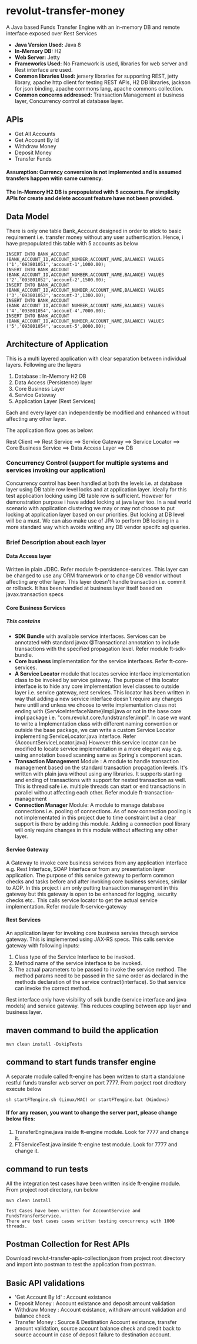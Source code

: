 # revolut-transfer-money
A Java based Funds Transfer Engine with an in-memory DB and remote interface exposed over Rest Services 

* <B>Java Version Used:</B> Java 8
* <B>In-Memory DB:</B> H2
* <B>Web Server:</B> Jetty
* <B>Frameworks Used:</B> No Framework is used, libraries for web server and Rest interface are used.
* <B>Common libraries Used:</B> jersery libraries for supporting REST, jetty library, apache http client for testing REST APIs, H2 DB libraries, jackson for json binding, apache commons lang, apache commons collection.
* <B>Common concerns addressed:</B> Transaction Management at business layer, Concurrency control at database layer.

## APIs
* Get All Accounts
* Get Account By Id
* Withdraw Money
* Deposit Money
* Transfer Funds

#### Assumption: Currency conversion is not implemented and is assumed transfers happen witin same currency.
#### The In-Memory H2 DB is prepopulated with 5 accounts. For simplicity APIs for create and delete account feature have not been provided.



## Data Model

There is only one table Bank_Account designed in order to stick to basic requirement i.e. transfer money without any user authentication. Hence, i have prepopulated this table with 5 accounts as below
```
INSERT INTO BANK_ACCOUNT (BANK_ACCOUNT_ID,ACCOUNT_NUMBER,ACCOUNT_NAME,BALANCE) VALUES ('1','093801051','account-1',1000.00);
INSERT INTO BANK_ACCOUNT (BANK_ACCOUNT_ID,ACCOUNT_NUMBER,ACCOUNT_NAME,BALANCE) VALUES ('2','093801052','account-2',1500.00);
INSERT INTO BANK_ACCOUNT (BANK_ACCOUNT_ID,ACCOUNT_NUMBER,ACCOUNT_NAME,BALANCE) VALUES ('3','093801053','account-3',1300.00);
INSERT INTO BANK_ACCOUNT (BANK_ACCOUNT_ID,ACCOUNT_NUMBER,ACCOUNT_NAME,BALANCE) VALUES ('4','093801054','account-4',7000.00);
INSERT INTO BANK_ACCOUNT (BANK_ACCOUNT_ID,ACCOUNT_NUMBER,ACCOUNT_NAME,BALANCE) VALUES ('5','093801054','account-5',8000.00);
```

## Architecture of Application
This is a multi layered application with clear separation between individual layers. Following are the layers

1. Database : In-Memory H2 DB
2. Data Access (Persistence) layer
3. Core Business Layer
4. Service Gateway 
5. Application Layer (Rest Services)

Each and every layer can independently be modified and enhanced without affecting any other layer. 

The application flow goes as below:

Rest Client ==> Rest Service ==> Service Gateway ==> Service Locator ==> Core Business Service ==> Data Access Layer ==> DB

### Concurrency Control (support for multiple systems and services invoking our application)
Concurrency control has been handled at both the levels i.e. at database layer using DB table row level locks and at application layer. Ideally for this test application locking using DB table row is sufficient. However for demonstration purpose i have added locking at java layer too. In a real world scenario with application clustering we may or may not choose to put locking at application layer based on our priorities. But locking at DB level will be a must. We can also make use of JPA to perform DB locking in a more standard way which avoids writing any DB vendor specifc sql queries.

### Brief Description about each layer

#### Data Access layer

Written in plain JDBC. Refer module ft-persistence-services. This layer can be changed to use any ORM framework or to change DB vendor without affecting any other layer. This layer doesn't handle transaction i.e. commit or rollback. It has been handled at business layer itself based on javax.transaction specs

#### Core Business Services

##### This contains 
* <B>SDK Bundle</B> with available service interfaces. Services can be annotated with standard javax @Transactional annotation to include transactions with the specified propagation level. Refer module ft-sdk-bundle.
* <B>Core business</B> implementation for the service interfaces. Refer ft-core-services.
* <B>A Service Locator</B> module that locates service interface implementation class to be invoked by service gateway. The purpose of this locator interface is to hide any core implementation level classes to outside layer i.e. service gateway, rest services. This locator has been written in way that adding a new service interface doesn't require any changes here untill and unless we choose to write implementation class not ending with {ServiceInterfaceName}Impl.java or not in the base core impl package i.e. "com.revolut.core.fundstransfer.impl". In case we want to write a Implementation class with different naming convention or outside the base package, we can write a custom Service Locator implementing ServiceLocator.java interface. Refer {AccountServiceLocator.java} However this service locator can be modified to locate service implementation in a more elegant way e.g. using annotation based scanning same as Spring's component scan.
* <B>Transaction Management</B> Module : A module to handle transaction management based on the standard transaction propagation levels. It's written with plain java without using any libraries. It supports starting and ending of transactions with support for nested transaction as well. This is thread safe i.e. multiple threads can start or end transactions in parallel without affecting each other. Refer module ft-transaction-management
* <B>Connection Manager</B> Module: A module to manage database connections i.e. pooling of connections. As of now connection pooling is not implementated in this project due to time constraint but a clear support is there by adding this module. Adding a connection pool library will only require changes in this module without affecting any other layer.

#### Service Gateway

A Gateway to invoke core business services from any application interface e.g. Rest Interface, SOAP Interface or from any presentation layer application. The purpose of this service gateway to perform common checks and tasks before and after invoking core business services, similar to AOP. In this project i am only putting transaction management in this gateway but this gateway is open to be enhanced for logging, security checks etc.. This calls service locator to get the actual service implementation. Refer module ft-service-gateway


#### Rest Services

An application layer for invoking core business servies through service gateway. This is implemented using JAX-RS specs. This calls service gateway with following inputs:
1. Class type of the Service Interface to be invoked.
2. Method name of the service interface to be invoked.
3. The actual parameters to be passed to invoke the service method. The method params need to be passed in the same order as declared in the methods declaration of the service contract(interface). So that service can invoke the correct method.

Rest interface only have visibility of sdk bundle (service interface and java models) and service gateway. This reduces coupling between app layer and business layer.



## maven command to build the application
```
mvn clean install -DskipTests
```
## command to start funds transfer engine
A separate module called ft-engine has been written to start a standalone restful funds transfer web server on port 7777. From porject root diredtory execute below
```
sh startFTengine.sh (Linux/MAC) or startFTengine.bat (Windows)
```

#### If for any reason, you want to change the server port, please change below files:

1. TransferEngine.java inside ft-engine module. Look for 7777 and change it.
2. FTServiceTest.java inside ft-engine test module. Look for 7777 and change it.

## command to run tests
All the integration test cases have been written inside ft-engine module. From project root directory, run below
```
mvn clean install

Test Cases have been written for AccountService and FundsTransferService.
There are test cases cases written testing concurrency with 1000 threads.
```

## Postman Collection for Rest APIs
Download revolut-transfer-apis-collection.json from project root directory and import into postman to test the application from postman.


## Basic API validations
* 'Get Account By Id' : Account existance
* Deposit Money : Account existance and deposit amount validation
* Withdraw Money : Account existance, withdraw amount validation and balance check
* Transfer Money : Source & Destination Account existance, transfer amount validation, source account balance check and credit back to source account in case of deposit failure to destination account.

